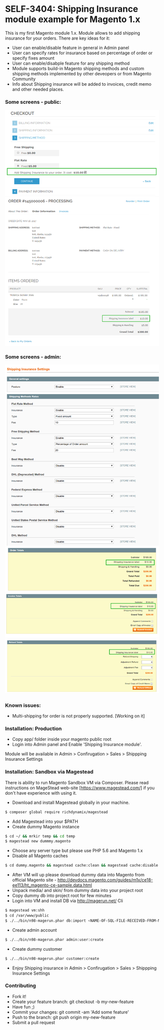 # SELF-3404: Shipping Insurance module example for Magento 1.x

This is my first Magento module 1.x.
Module allows to add shipping insurance for your orders. There are key ideas for it:
  - User can enable/disable feature in general in Admin panel
  - User can specify rates for insurance based on percentage of order or specify fixes amount
  - User can enable/disabple feature for any shipping method
  - Module supports build-in Magento shipping methods and custom shipping methods implemented by other deveopers or from Magento Community
  - Info about Shipping insurance will be added to invoices, credit memo and other needed places.

### Some screens - public:
![alt tag](/dot/Selection_960.png?raw=true "Preview")
![alt tag](/dot/Selection_965.png?raw=true "Preview")

### Some screens - admin:
![alt tag](/dot/Selection_961.png?raw=true "Preview")
![alt tag](/dot/Selection_962.png?raw=true "Preview")
![alt tag](/dot/Selection_963.png?raw=true "Preview")
![alt tag](/dot/Selection_964.png?raw=true "Preview")

### Known issues:
  - Multi-shipping for order is not properly supported. [Working on it]

### Installation: Production

- Copy app/ folder inside your magento public root
- Login into Admin panel and Enable 'Shipping Insurance module'.

Module will be available in Admin > Confirugation > Sales > Shippping Insurance Settings

### Installation: Sandbox via Magestead

There is ability to run Magento Sandbox VM via Composer. Please read instructions on MageStead web-site [https://www.magestead.com/] if you don't have experience with using it.

- Download and install Magestead globally in your machine.
```sh
$ composer global require richdynamix/magestead
```
- Add Magestead into your $PATH
- Create dummy Magento instance
```sh
$ cd ~/ && mrkir temp && cd temp
$ magestead new dummmy.magento
```
- Choose any server type but please use PHP 5.6 and Magento 1.x
- Disable all Magento caches
```sh
$ cd dummy.magento && magestead cache:clean && magestead cache:disable
```
- After VM will up please download dummy data into Magento from official Magento site - http://devdocs.magento.com/guides/m1x/ce18-ee113/ht_magento-ce-sample.data.html
- Unpack media/ and skin/ from dummy data into your project root
- Copy dummy db into project root for few minutes
- Login into VM and install DB via http://magerun.net/ Cli 
```sh
$ magestead vm:shh
$ cd /var/www/public
$ ./../bin/n98-magerun.phar db:import <NAME-OF-SQL-FILE-RECEIVED-FROM-MAGENTO-COMMUNITY>
```
- Create admin account
```sh
$ ./../bin/n98-magerun.phar admin:user:create
```
- Create dummy customer
```sh
$ ./../bin/n98-magerun.phar customer:create
```
- Enjoy Shipping insurance in Admin > Confirugation > Sales > Shippping Insurance Settings

### Contributing
- Fork it!
- Create your feature branch: git checkout -b my-new-feature
- Have fun ;)
- Commit your changes: git commit -am 'Add some feature'
- Push to the branch: git push origin my-new-feature
- Submit a pull request
